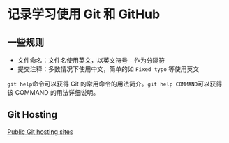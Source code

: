 记录学习使用 Git 和 GitHub
==========================

## 一些规则

 *  文件命名：文件名使用英文，以英文符号 `-` 作为分隔符
 *  提交注释：多数情况下使用中文，简单的如 `Fixed typo` 等使用英文

`git help`命令可以获得 Git 的常用命令的用法简介。`git help COMMAND`可以获得该 COMMAND 的用法详细说明。

## Git Hosting

[Public Git hosting sites](https://git.wiki.kernel.org/index.php/GitHosting)
